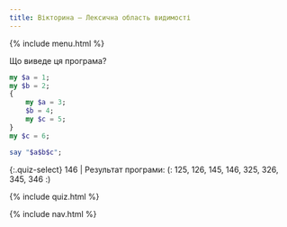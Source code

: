 ```yaml
---
title: Вікторина — Лексична область видимості
---
```


{% include menu.html %}

Що виведе ця програма?

```raku
my $a = 1;
my $b = 2;
{
    my $a = 3;
    $b = 4;
    my $c = 5;
}
my $c = 6;

say "$a$b$c";
```

{:.quiz-select}
146 | Результат програми: (: 125, 126, 145, 146, 325, 326, 345, 346 :)

{% include quiz.html %}

{% include nav.html %}